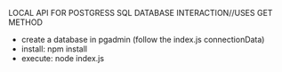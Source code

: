 LOCAL API FOR POSTGRESS SQL DATABASE INTERACTION//USES GET METHOD
* create a database in pgadmin
(follow the index.js connectionData)
* install:
npm install
* execute:
node index.js